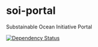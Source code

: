 # soi-portal
Substainable Ocean Initiative Portal

[![Dependency Status](https://david-dm.org/scbd/soi-portal.svg)](https://david-dm.org/scbd/soi-portal)
